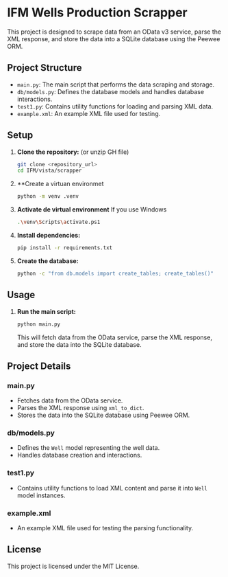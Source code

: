 # IFM Wells Production Scrapper

This project is designed to scrape data from an OData v3 service, parse the XML response, and store the data into a SQLite database using the Peewee ORM.

## Project Structure

- `main.py`: The main script that performs the data scraping and storage.
- `db/models.py`: Defines the database models and handles database interactions.
- `test1.py`: Contains utility functions for loading and parsing XML data.
- `example.xml`: An example XML file used for testing.

## Setup

1. **Clone the repository:**
   (or unzip GH file)

   ```sh
   git clone <repository_url>
   cd IFM/vista/scrapper
   ```

2. \*\*Create a virtuan environmet

   ```sh
   python -m venv .venv
   ```

3. **Activate de virtual environment**
   If you use Windows

   ```sh
   .\venv\Scripts\activate.ps1
   ```

4. **Install dependencies:**

   ```sh
   pip install -r requirements.txt
   ```

5. **Create the database:**
   ```sh
   python -c "from db.models import create_tables; create_tables()"
   ```

## Usage

1. **Run the main script:**

   ```sh
   python main.py
   ```

   This will fetch data from the OData service, parse the XML response, and store the data into the SQLite database.

## Project Details

### main.py

- Fetches data from the OData service.
- Parses the XML response using `xml_to_dict`.
- Stores the data into the SQLite database using Peewee ORM.

### db/models.py

- Defines the `Well` model representing the well data.
- Handles database creation and interactions.

### test1.py

- Contains utility functions to load XML content and parse it into `Well` model instances.

### example.xml

- An example XML file used for testing the parsing functionality.

## License

This project is licensed under the MIT License.
